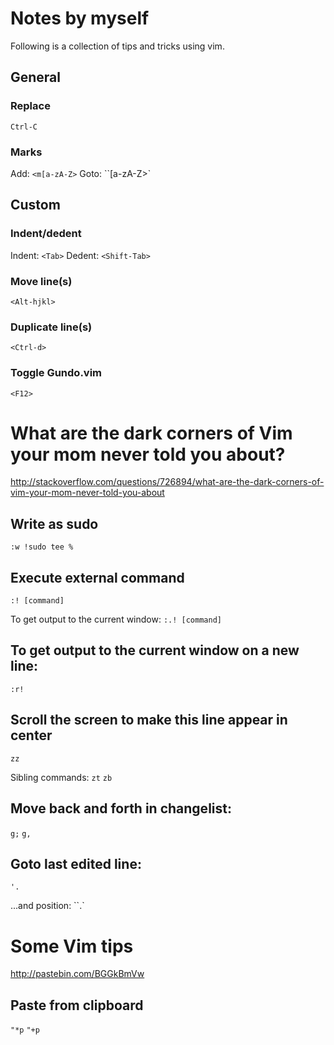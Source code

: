 # Notes by myself
Following is a collection of tips and tricks using vim.

## General

### Replace <Esc>
`Ctrl-C`

### Marks
Add: `<m[a-zA-Z>`
Goto: ``[a-zA-Z>`

## Custom

### Indent/dedent
Indent: `<Tab>`
Dedent: `<Shift-Tab>`

### Move line(s)
`<Alt-hjkl>`

### Duplicate line(s)
`<Ctrl-d>`

### Toggle Gundo.vim
`<F12>`

# What are the dark corners of Vim your mom never told you about?
<http://stackoverflow.com/questions/726894/what-are-the-dark-corners-of-vim-your-mom-never-told-you-about>

## Write as sudo
`:w !sudo tee %`

## Execute external command
`:! [command]`

To get output to the current window:
`:.! [command]`

## To get output to the current window on a new line:
`:r!`

## Scroll the screen to make this line appear in center
`zz`

Sibling commands:
`zt`
`zb`

## Move back and forth in changelist:
`g;`
`g,`

## Goto last edited line:
`'.`

...and position:
``.` 

# Some Vim tips
<http://pastebin.com/BGGkBmVw>

## Paste from clipboard
`"*p`
`"+p`

